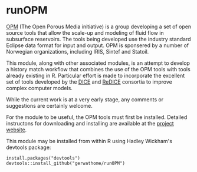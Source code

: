 # runOPM
[OPM](http://opm-project.org/) (The Open Porous Media initiative) is a group developing a set of open source tools that allow the scale-up and modeling of fluid flow in subsurface reservoirs.  The tools being developed use the industry standard Eclipse data format for input and output.  OPM is sponsered by a number of Norwegian organizations, including IRIS, Sintef and Statoil.

This module, along with other associated modules, is an attempt to develop a history match workflow that combines the use of the OPM tools with tools already existing in R. Particular effort is made to incorporate the excellent set of tools developed by the [DICE](http://dice.emse.fr/) and [ReDICE](http://www.redice-project.org/) consortia to improve complex computer models.

While the current work is at a very early stage, any comments or suggestions are certainly welcome.

For the module to be useful, the OPM tools must first be installed.  Detailed instructons for downloading and installing are available at the [project website](http://opm-project.org/?page_id=36).

This module may be installed from within R using Hadley Wickham's devtools package:

	install.packages("devtools")
	devtools::install_github("gerwathome/runOPM")